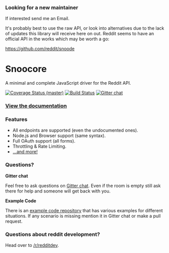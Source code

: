 ### Looking for a new maintainer

If interested send me an Email.

It's probably best to use the raw API, or look into alternatives due
to the lack of updates this library will receive here on out. Reddit
seems to have an official API in the works which may be worth a go:

https://github.com/reddit/snoode

# Snoocore

A minimal and complete JavaScript driver for the Reddit API.

[![Coverage Status (master)](https://coveralls.io/repos/trevorsenior/snoocore/badge.svg?branch=master)](https://coveralls.io/r/trevorsenior/snoocore?branch=master)
[![Build Status](https://travis-ci.org/trevorsenior/snoocore.svg?branch=master)](https://travis-ci.org/trevorsenior/snoocore)
[![Gitter chat](https://badges.gitter.im/Join%20Chat.svg)](https://gitter.im/trevorsenior/snoocore)


### [View the documentation](http://snoocore.readme.io/)

### Features

- All endpoints are supported (even the undocumented ones).
- Node.js and Browser support (same syntax).
- Full OAuth support (all forms).
- Throttling & Rate Limiting.
- [...and more!](http://snoocore.readme.io/v3.0.0/docs/features)

### Questions?

**Gitter chat**

Feel free to ask questions on [Gitter chat](https://gitter.im/trevorsenior/snoocore). Even if the room is empty still ask there for help and someone will get back with you.

**Example Code**

There is an [example code repository](https://github.com/trevorsenior/snoocore-examples) that has various examples for different situations. If any scenario is missing mention it in Gitter chat or make a pull request.

### Questions about reddit development?

Head over to [/r/redditdev](https://www.reddit.com/r/redditdev).
